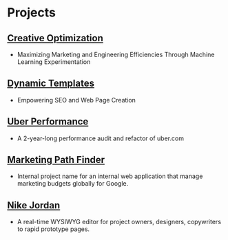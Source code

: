 
# Projects

## [Creative Optimization](https://docs.google.com/document/d/17oDsg15pvYq8mgwzfRvhgQo2YHld8btSqil9-RY6yaE)
- Maximizing Marketing and Engineering Efficiencies Through Machine Learning Experimentation

## [Dynamic Templates](https://docs.google.com/document/d/12w189osotuni0pHRIIAb52KyOGvDq54b7j7sj-nJ1dQ/)
- Empowering SEO and Web Page Creation

## [Uber Performance](https://morningharwood.vercel.app/work/uber-com-performance)
- A 2-year-long performance audit and refactor of uber.com

## [Marketing Path Finder](https://morningharwood.vercel.app/work/marketing-pathfinder)
- Internal project name for an internal web application that manage marketing budgets globally for Google.

## [Nike Jordan](https://morningharwood.vercel.app/work/nike-jordan-editor)
-  A real-time WYSIWYG editor for project owners, designers, copywriters to rapid prototype pages.